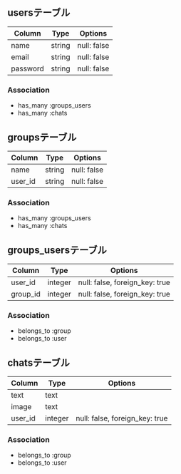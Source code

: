 ## usersテーブル

|Column|Type|Options|
|------|----|-------|
|name|string|null: false|
|email|string|null: false|
|password|string|null: false|

### Association
- has_many :groups_users
- has_many :chats

## groupsテーブル

|Column|Type|Options|
|------|----|-------|
|name|string|null: false|
|user_id|string|null: false|

### Association
- has_many :groups_users
- has_many :chats


## groups_usersテーブル

|Column|Type|Options|
|------|----|-------|
|user_id|integer|null: false, foreign_key: true|
|group_id|integer|null: false, foreign_key: true|

### Association
- belongs_to :group
- belongs_to :user

## chatsテーブル

|Column|Type|Options|
|------|----|-------|
|text|text||
|image|text||
|user_id|integer|null: false, foreign_key: true|

### Association
- belongs_to :group
- belongs_to :user